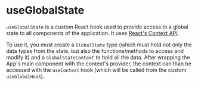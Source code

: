 # useGlobalState

`useGlobalState` is a custom React hook used to provide access to a global state to all components of the application. It uses [React's Context API](https://react.dev/reference/react/useContext).

To use it, you must create a `GlobalState` type (which must hold not only the data types from the state, but also the functions/methods to access and modify it) and a `GlobalStateContext` to hold all the data. After wrapping the App's main component with the context's provider, the context can than be accessed with the `useContext` hook (which will be called from the custom `useGlobalHook`).
